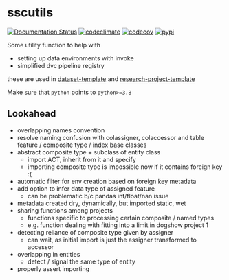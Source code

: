 # sscutils

[![Documentation Status](https://readthedocs.org/projects/sscutils/badge/?version=latest)](https://sscutils.readthedocs.io/en/latest)
[![codeclimate](https://img.shields.io/codeclimate/maintainability/sscu-budapest/sscutils.svg)](https://codeclimate.com/github/sscu-budapest/sscutils)
[![codecov](https://img.shields.io/codecov/c/github/sscu-budapest/sscutils)](https://codecov.io/gh/sscu-budapest/sscutils)
[![pypi](https://img.shields.io/pypi/v/sscutils.svg)](https://pypi.org/project/sscutils/)

Some utility function to help with

- setting up data environments with invoke
- simplified dvc pipeline registry

these are used in [dataset-template](https://github.com/sscu-budapest/dataset-template) and [research-project-template](https://github.com/sscu-budapest/project-template)

Make sure that `python` points to `python>=3.8`

## Lookahead

- overlapping names convention
- resolve naming confusion with colassigner, colaccessor and table feature / composite type / index base classes
- abstract composite type + subclass of entity class
  - import ACT, inherit from it and specify 
  - importing composite type is impossible now if it contains foreign key :(
- automatic filter for env creation based on foreign key metadata
- add option to infer data type of assigned feature
  - can be problematic b/c pandas int/float/nan issue
- metadata created dry, dynamically, but imported static, wet
- sharing functions among projects
  - functions specific to processing certain composite / named types
  - e.g. function dealing with fitting into a limit in dogshow project 1
- detecting reliance of composite type given by assigner
  - can wait, as initial import is just the assigner transformed to accessor
- overlapping in entities
  - detect / signal the same type of entity
- properly assert importing
